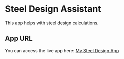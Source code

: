 # Steel Design Assistant

This app helps with steel design calculations.

## App URL
You can access the live app here: [My Steel Design App](https://share.streamlit.io/misikator/steel_frontend.py)
